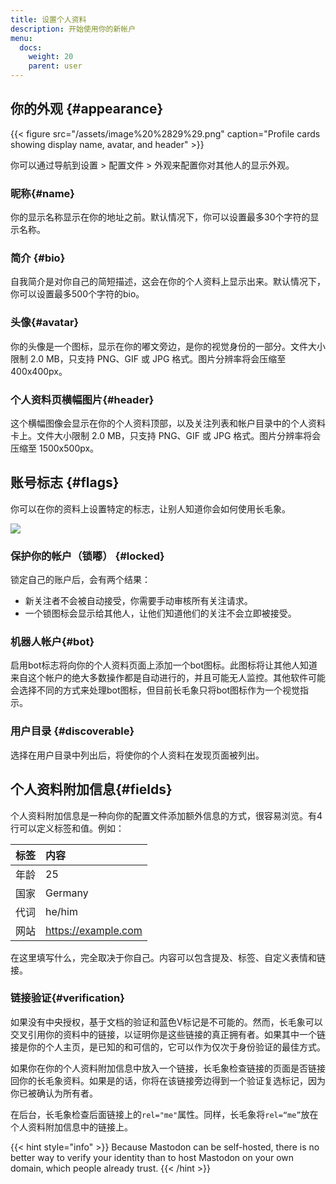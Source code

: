 ```yaml
---
title: 设置个人资料
description: 开始使用你的新帐户
menu:
  docs:
    weight: 20
    parent: user
---
```


## 你的外观 {#appearance}

{{< figure src="/assets/image%20%2829%29.png" caption="Profile cards showing display name, avatar, and header" >}}

你可以通过导航到设置 &gt; 配置文件 &gt; 外观来配置你对其他人的显示外观。

### 昵称{#name}

你的显示名称显示在你的地址之前。默认情况下，你可以设置最多30个字符的显示名称。

### 简介 {#bio}

自我简介是对你自己的简短描述，这会在你的个人资料上显示出来。默认情况下，你可以设置最多500个字符的bio。

### 头像{#avatar}

你的头像是一个图标，显示在你的嘟文旁边，是你的视觉身份的一部分。文件大小限制 2.0 MB，只支持 PNG、GIF 或 JPG 格式。图片分辨率将会压缩至 400x400px。

### 个人资料页横幅图片{#header}

这个横幅图像会显示在你的个人资料顶部，以及关注列表和帐户目录中的个人资料卡上。文件大小限制 2.0 MB，只支持 PNG、GIF 或 JPG 格式。图片分辨率将会压缩至 1500x500px。

## 账号标志 {#flags}

你可以在你的资料上设置特定的标志，让别人知道你会如何使用长毛象。

![](/assets/image%20%281%29.png)

### 保护你的帐户（锁嘟） {#locked}

锁定自己的账户后，会有两个结果：

* 新关注者不会被自动接受，你需要手动审核所有关注请求。
* 一个锁图标会显示给其他人，让他们知道他们的关注不会立即被接受。

### 机器人帐户{#bot}

启用bot标志将向你的个人资料页面上添加一个bot图标。此图标将让其他人知道来自这个帐户的绝大多数操作都是自动进行的，并且可能无人监控。其他软件可能会选择不同的方式来处理bot图标，但目前长毛象只将bot图标作为一个视觉指示。

### 用户目录 {#discoverable}

选择在用户目录中列出后，将使你的个人资料在发现页面被列出。

## 个人资料附加信息{#fields}

个人资料附加信息是一种向你的配置文件添加额外信息的方式，很容易浏览。有4行可以定义标签和值。例如：

| 标签 | 内容 |
| :--- | :--- |
| 年龄 | 25 |
| 国家 | Germany |
| 代词 | he/him |
| 网站 | https://example.com |

在这里填写什么，完全取决于你自己。内容可以包含提及、标签、自定义表情和链接。

### 链接验证{#verification}

如果没有中央授权，基于文档的验证和蓝色V标记是不可能的。然而，长毛象可以交叉引用你的资料中的链接，以证明你是这些链接的真正拥有者。如果其中一个链接是你的个人主页，是已知的和可信的，它可以作为仅次于身份验证的最佳方式。

如果你在你的个人资料附加信息中放入一个链接，长毛象检查链接的页面是否链接回你的长毛象资料。如果是的话，你将在该链接旁边得到一个验证复选标记，因为你已被确认为所有者。

在后台，长毛象检查后面链接上的`rel="me"`属性。同样，长毛象将`rel=“me”`放在个人资料附加信息中的链接上。

{{< hint style="info" >}}
Because Mastodon can be self-hosted, there is no better way to verify your identity than to host Mastodon on your own domain, which people already trust.
{{< /hint >}}
